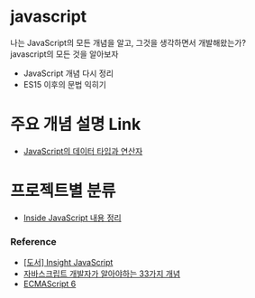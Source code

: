 # javascript
나는 JavaScript의 모든 개념을 알고, 그것을 생각하면서 개발해왔는가?  
javascript의 모든 것을 알아보자  

* JavaScript 개념 다시 정리  
* ES15 이후의 문법 익히기  

# 주요 개념 설명 Link  

* [JavaScript의 데이터 타입과 연산자](./inside-javascript/README.md/#)  

# 프로젝트별 분류  

* [Inside JavaScript 내용 정리](./inside-javascript/README.md)  

### Reference  

* [[도서] Insight JavaScript](http://book.interpark.com/product/BookDisplay.do?_method=detail&sc.prdNo=213715769&gclid=CjwKCAiA-P7xBRAvEiwAow-VacejQXQZyAmk-X2glugQrrKY4K9JHKMZ3z04W_PZ3KqENtp5toch1RoCpCUQAvD_BwE)  
* [자바스크립트 개발자가 알아야하는 33가지 개념](https://github.com/yjs03057/33-js-concepts)  
* [ECMAScript 6](https://github.com/FEDevelopers/es6features)  

